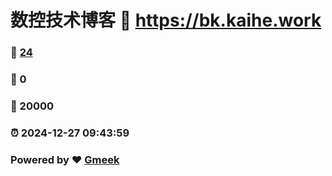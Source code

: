 # 数控技术博客 :link: https://bk.kaihe.work 
### :page_facing_up: [24](https://bk.kaihe.work/tag.html) 
### :speech_balloon: 0 
### :hibiscus: 20000 
### :alarm_clock: 2024-12-27 09:43:59 
### Powered by :heart: [Gmeek](https://github.com/Meekdai/Gmeek)
